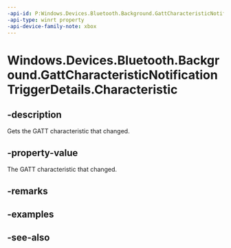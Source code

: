 ```yaml
---
-api-id: P:Windows.Devices.Bluetooth.Background.GattCharacteristicNotificationTriggerDetails.Characteristic
-api-type: winrt property
-api-device-family-note: xbox
---
```


<!-- Property syntax
public Windows.Devices.Bluetooth.GenericAttributeProfile.GattCharacteristic Characteristic { get; }
-->

# Windows.Devices.Bluetooth.Background.GattCharacteristicNotificationTriggerDetails.Characteristic

## -description
Gets the GATT characteristic that changed.

## -property-value
The GATT characteristic that changed.

## -remarks

## -examples

## -see-also
